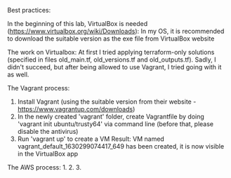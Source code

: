 Best practices:

In the beginning of this lab, VirtualBox is needed (https://www.virtualbox.org/wiki/Downloads):
In my OS, it is recommended to download the suitable version as the exe file from VirtualBox website

The work on Virtualbox:
At first I tried applying terraform-only solutions (specified in files old_main.tf, old_versions.tf and old_outputs.tf). Sadly, I didn't succeed, but after being allowed to use Vagrant, I tried going with it as well.

The Vagrant process:
1. Install Vagrant (using the suitable version from their website - https://www.vagrantup.com/downloads)
2. In the newly created 'vagrant' folder, create Vagrantfile by doing 'vagrant init ubuntu/trusty64' via command line (before that, please disable the antivirus)
3. Run 'vagrant up' to create a VM
Result: VM named vagrant_default_1630299074417_649 has been created, it is now visible in the VirtualBox app
   
The AWS process:
1.
2.
3.
